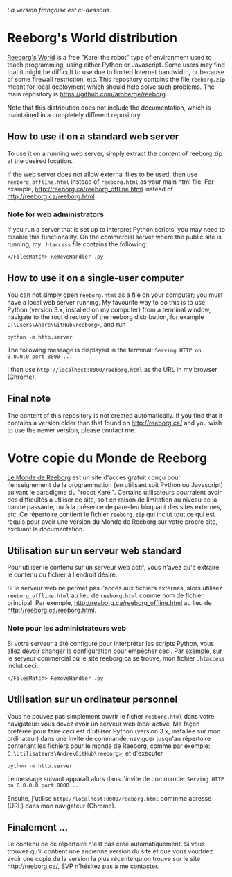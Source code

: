 _La version française est ci-dessous._

# Reeborg's World distribution

[Reeborg's World](http://reeborg.ca/reeborg.html) is a free "Karel the robot" type of
environment used to teach programming, using either Python or Javascript.
Some users may find that it might be difficult to use due to limited Internet bandwidth,
or because of some firewall restriction, etc.
This repository contains the file `reeborg.zip` meant for local deployment which
should help solve such problems. The main repository is https://github.com/aroberge/reeborg.

Note that this distribution does not include the documentation, which is maintained in a completely different repository.

## How to use it on a standard web server

To use it on a running web server, simply extract the content of reeborg.zip
at the desired location.

If the web server does not allow external files to be used, then
use `reeborg_offline.html` instead of `reeborg.html` as your main html file.
For example, http://reeborg.ca/reeborg_offline.html instead of
http://reeborg.ca/reeborg.html

### Note for web administrators

If you run a server that is set up to interpret Python scripts, you may need
to disable this functionality. On the commercial server where the public site is running,
my `.htaccess` file contains the following:

`</FilesMatch>
RemoveHandler .py
`

## How to use it on a single-user computer

You can not simply open `reeborg.html` as a file on your computer; you must
have a local web server running.  My favourite way to do this is to use Python
(version 3.x, installed on my computer) from a terminal window,
navigate to the root directory of the reeborg distribution, for example `C:\Users\Andre\GitHub\reeborg>`,
and run

`python -m http.server`

The following message is displayed in the terminal:
`Serving HTTP on 0.0.0.0 port 8000 ...`

I then use `http://localhost:8000/reeborg.html` as the URL in my browser (Chrome).

## Final note

The content of this repository is not created automatically. If you find that it contains
a version older than that found on http://reeborg.ca/ and you wish to use the newer version,
please contact me.

# Votre copie du Monde de Reeborg

[Le Monde de Reeborg](http://reeborg.ca/reeborg.html) est un site d'accès gratuit conçu
pour l'enseignement de la programmation (en utilisant soit Python ou Javascript) suivant
le paradigme du "robot Karel".
Certains utilisateurs pourraient avoir des difficultés à utiliser ce site, soit en
raison de limitation au niveau de la bande passante, ou à la présence de pare-feu bloquant
des sites externes, etc.
Ce répertoire contient le fichier `reeborg.zip` qui inclut tout ce qui est requis pour
avoir une version du Monde de Reeborg sur votre propre site, excluant la documentation.


## Utilisation sur un serveur web standard 

Pour utiliser le contenu sur un serveur web actif, vous n'avez qu'à extraire
le contenu du fichier à l'endroit désiré.

Si le serveur web ne permet pas l'accès aux fichiers externes, alors
utilisez `reeborg_offline.html` au lieu de `reeborg.html` comme nom de fichier principal.
Par exemple, http://reeborg.ca/reeborg_offline.html au lieu de
http://reeborg.ca/reeborg.html.

### Note pour les administrateurs web

Si votre serveur a été configuré pour interpréter les scripts Python, vous allez
devoir changer la configuration pour empêcher ceci. Par exemple, sur le
serveur commercial où le site reeborg.ca se trouve, mon fichier 
`.htaccess` inclut ceci:

`</FilesMatch>
RemoveHandler .py
`

## Utilisation sur un ordinateur personnel

Vous ne pouvez pas simplement ouvrir le ficher `reeborg.html` dans votre
navigateur: vous devez avoir un serveur web local activé. 
Ma façon préférée pour faire ceci est d'utiliser Python (version 3.x, installée sur
mon ordinateur) dans une invite de commande, naviguer jusqu'au répertoire contenant
les fichiers pour le monde de Reeborg, comme par exemple:
`C:\Utilisateurs\Andre\GitHub\reeborg>`,
et d'exécuter

`python -m http.server`

Le message suivant apparaît alors dans l'invite de commande:
`Serving HTTP on 0.0.0.0 port 8000 ...`

Ensuite, j'utilise `http://localhost:8000/reeborg.html` commme adresse (URL) dans mon navigateur (Chrome).

## Finalement ...

Le contenu de ce répertoire n'est pas créé automatiquement. Si vous trouvez qu'il contient
une ancienne version du site et que vous voudriez avoir une copie de la version la
plus récente qu'on trouve sur le site http://reeborg.ca/, SVP n'hésitez pas à me contacter.

